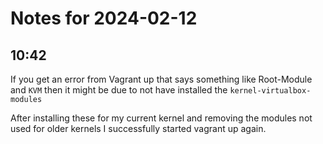 # Notes for 2024-02-12

## 10:42

If you get an error from Vagrant up that says something like Root-Module
and `KVM` then it might be due to not have installed the
`kernel-virtualbox-modules`

After installing these for my current kernel and removing the modules
not used for older kernels I successfully started vagrant up again.
